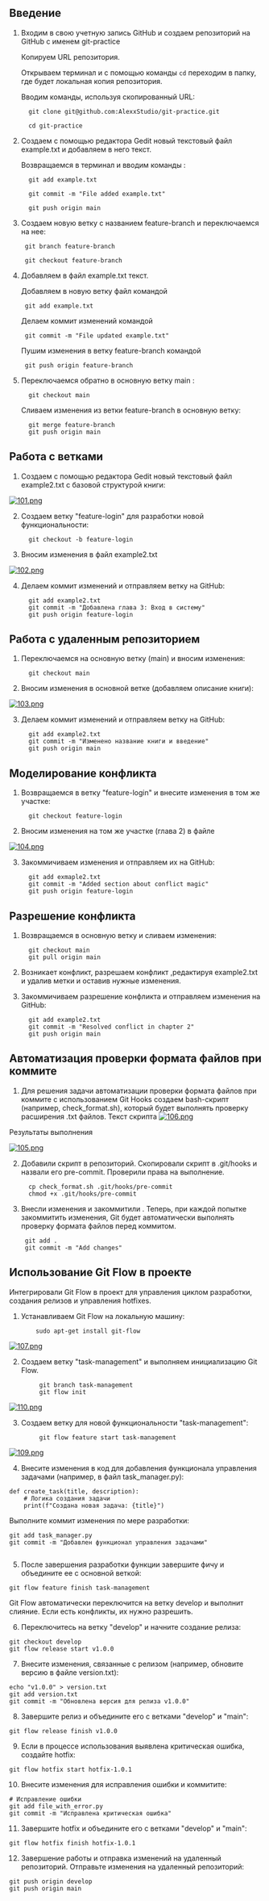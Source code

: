## Введение

1. Входим в свою учетную запись GitHub и создаем репозиторий на GitHub с именем git-practice
   
    Копируем URL репозитория.

    Открываем терминал и с помощью команды `cd` переходим в папку, где будет локальная копия репозитория.
   
    Вводим команды, используя скопированный URL:

         git clone git@github.com:AlexxStudio/git-practice.git

         cd git-practice
2.  Создаем с помощью редактора Gedit новый текстовый файл  example.txt и добавляем в него текст.
 
    Возвращаемся в терминал и вводим команды :
 
          git add example.txt
    
          git commit -m "File added example.txt"

          git push origin main
3.  Создаем новую ветку с названием  feature-branch  и переключаемся на нее:

         git branch feature-branch
    
         git checkout feature-branch
4.  Добавляем в файл example.txt текст.

    Добавляем в новую ветку файл командой
    
         git add example.txt

    Делаем коммит изменений командой
    
         git commit -m "File updated example.txt"

    Пушим изменения в ветку feature-branch командой 
   
         git push origin feature-branch

5. Переключаемся обратно в основную ветку  main :

         git checkout main

   Сливаем изменения из ветки feature-branch в основную ветку:

         git merge feature-branch
         git push origin main

## Работа с ветками

1. Создаем с помощью редактора Gedit новый текстовый файл example2.txt с базовой структурой книги:

  [![101.png](https://i.postimg.cc/xCjtD5KZ/101.png)](https://postimg.cc/3y6g2gfj)

2. Создаем ветку "feature-login" для разработки новой функциональности:

         git checkout -b feature-login
   
3. Вносим изменения в файл example2.txt

  [![102.png](https://i.postimg.cc/gkgyCS8h/102.png)](https://postimg.cc/YhmmgxX2)

4. Делаем коммит изменений и отправляем ветку на GitHub:

         git add example2.txt
         git commit -m "Добавлена глава 3: Вход в систему"
         git push origin feature-login


## Работа с удаленным репозиторием

1. Переключаемся на основную ветку (main) и вносим изменения:

         git checkout main

2. Вносим изменения в основной ветке (добавляем описание книги):

[![103.png](https://i.postimg.cc/L4N4PX7z/103.png)](https://postimg.cc/QVKrGXjt)

3. Делаем коммит изменений и отправляем ветку на GitHub:

         git add example2.txt
         git commit -m "Изменено название книги и введение"
         git push origin main

## Моделирование конфликта

1. Возвращаемся в ветку "feature-login" и внесите изменения в том же участке:

         git checkout feature-login

2. Вносим изменения на том же участке (глава 2) в файле

[![104.png](https://i.postimg.cc/3JxPfyQ9/104.png)](https://postimg.cc/w3nf7jvs)

3. Закоммичиваем изменения и отправляем их на GitHub:

         git add exmaple2.txt
         git commit -m "Added section about conflict magic"
         git push origin feature-login

## Разрешение конфликта

1. Возвращаемся в основную ветку и сливаем изменения:

         git checkout main
         git pull origin main

2. Возникает конфликт, разрешаем конфликт ,редактируя example2.txt и  удалив метки и оставив нужные изменения.

3. Закоммичиваем разрешение конфликта и отправляем изменения на GitHub:

         git add example2.txt
         git commit -m "Resolved conflict in chapter 2"
         git push origin main
   
## Автоматизация проверки формата файлов при коммите

1. Для решения задачи автоматизации проверки формата файлов при коммите с использованием Git Hooks создаем bash-скрипт (например, check_format.sh),
который будет выполнять проверку расширения .txt файлов. 
Текст скрипта
[![106.png](https://i.postimg.cc/sfnTmnnM/106.png)](https://postimg.cc/hhd8P0Rn)

Результаты выполнения

[![105.png](https://i.postimg.cc/c49rk3Y1/105.png)](https://postimg.cc/YhFrhhbT)

 2. Добавили скрипт в репозиторий. Скопировали скрипт в .git/hooks и назвали его pre-commit. Проверили права на выполнение.

          cp check_format.sh .git/hooks/pre-commit
          chmod +x .git/hooks/pre-commit

 3.  Внесли изменения и закоммитили .
     Теперь, при каждой попытке закоммитить изменения, Git будет автоматически выполнять проверку формата файлов перед коммитом. 

          git add .
          git commit -m "Add changes"

## Использование Git Flow в проекте

Интегрировали Git Flow в проект для управления циклом разработки, создания релизов и управления hotfixes. 
1. Устанавливаем  Git Flow на локальную машину:

           sudo apt-get install git-flow

[![107.png](https://i.postimg.cc/1X8sCsdW/107.png)](https://postimg.cc/dZcbDPwd)

2. Создаем ветку "task-management" и выполняем инициализацию Git Flow.

            git branch task-management
            git flow init
[![110.png](https://i.postimg.cc/B6t8x9Jg/110.png)](https://postimg.cc/62J5XP22)

3. Создаем ветку для новой функциональности "task-management":

            git flow feature start task-management

[![109.png](https://i.postimg.cc/HnJNMxJt/109.png)](https://postimg.cc/q6TQVpxt)

4. Внесите изменения в код для добавления функционала управления задачами (например, в файл task_manager.py):

```
def create_task(title, description):
    # Логика создания задачи
    print(f"Создана новая задача: {title}")
```

Выполните коммит изменения по мере разработки:

```
git add task_manager.py
git commit -m "Добавлен функционал управления задачами"


```

5. После завершения разработки функции завершите фичу и объедините ее с основной веткой:

```
git flow feature finish task-management

```

Git Flow автоматически переключится на ветку develop и выполнит слияние. Если есть конфликты, их нужно разрешить.

6. Переключитесь на ветку "develop" и начните создание релиза:

```
git checkout develop
git flow release start v1.0.0
```

7. Внесите изменения, связанные с релизом (например, обновите версию в файле version.txt):

```
echo "v1.0.0" > version.txt
git add version.txt
git commit -m "Обновлена версия для релиза v1.0.0"

```

8. Завершите релиз и объедините его с ветками "develop" и "main":

```
git flow release finish v1.0.0
```

9. Если в процессе использования выявлена критическая ошибка, создайте hotfix:

```
git flow hotfix start hotfix-1.0.1
```

10. Внесите изменения для исправления ошибки и коммитите:

```
# Исправление ошибки
git add file_with_error.py
git commit -m "Исправлена критическая ошибка"
```

11. Завершите hotfix и объедините его с ветками "develop" и "main":

```
git flow hotfix finish hotfix-1.0.1
```

12. Завершение работы и отправка изменений на удаленный репозиторий. Отправьте изменения на удаленный репозиторий:

```
git push origin develop
git push origin main
